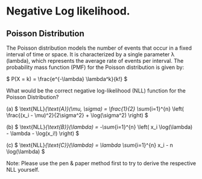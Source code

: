 # Negative Log likelihood. 

## Poisson Distribution

The Poisson distribution models the number of events that occur in a fixed interval of time or space. 
It is characterized by a single parameter λ (lambda), which represents the average rate of events per interval. 
The probability mass function (PMF) for the Poisson distribution is given by:

$ P(X = k) = \frac{e^{-\lambda} \lambda^k}{k!} $

What would be the correct negative log-likelihood (NLL) function for the Poisson Distribution?

(a) $ \text{NLL}_{\text{A}}(\mu, \sigma) = \frac{1}{2} \sum_{i=1}^{n} \left( \frac{(x_i - \mu)^2}{2\sigma^2} + \log(\sigma^2) \right) $


(b) $ \text{NLL}_{\text{B}}(\lambda) = -\sum_{i=1}^{n} \left( x_i \log(\lambda) - \lambda - \log(x_i!) \right) $

(c) $ \text{NLL}_{\text{C}}(\lambda) = \lambda \sum_{i=1}^{n} x_i - n \log(\lambda) $

Note: Please use the pen & paper method first to try to derive the respective NLL yourself. 